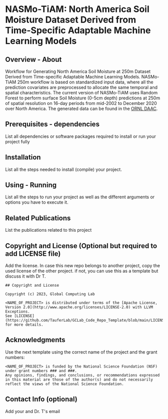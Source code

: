 # NASMo-TiAM: North America Soil Moisture Dataset Derived from Time-Specific Adaptable Machine Learning Models

## Overview - About

Workflow for Generating North America Soil Moisture at 250m Dataset Derived from Time-specific Adaptable Machine Learning Models.
NASMo-TiAM 250m workflow is based on standardized input data, where all the prediction covariates are preprocessed to allocate the same temporal and spatial characteristics.
The current version of NASMo-TiAM uses Random Forest to perform surface Soil Moisture (0-5cm depth) predictions at 250m of spatial resolution on 16-day periods from mid-2002 to
December 2020 over North America. The generated data can be found in the [ORNL DAAC](https://daac.ornl.gov/CMS/guides/NASMo_TiAM_250m.html). 

## Prerequisites - dependencies
List all dependencies or software packages required to install or run your project fully

## Installation
List all the steps needed to install (compile) your project.

## Using - Running
List all the steps to run your project as well as the different arguments or options you have to execute it.

## Related Publications
List the publications related to this project

## Copyright and License (Optional but required to add LICENSE file)
Add the license. In case this new repo belongs to another project, copy the used license of the other project. if not, you can use this as a template but discuss it with Dr T.
```
## Copyright and License

Copyright (c) 2023, Global Computing Lab

<NAME_OF_PROJECT> is distributed under terms of the [Apache License, Version 2.0](http://www.apache.org/licenses/LICENSE-2.0) with LLVM Exceptions.
See [LICENSE](https://github.com/TauferLab/GCLab_Code_Repo_Template/blob/main/LICENSE) for more details.

```

## Acknowledgments
Use the next template using the correct name of the project and the grant numbers:
```
<NAME_OF_PROJECT> is funded by the National Science Foundation (NSF) under grant numbers ### and ###. 
Any opinions, findings, and conclusions, or recommendations expressed in this material are those of the author(s) and do not necessarily reflect the views of the National Science Foundation. 
```

## Contact Info (optional)
Add your and Dr. T's email


